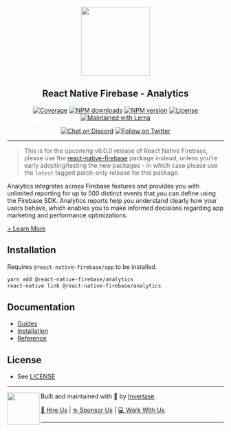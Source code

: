 <p align="center">
  <a href="https://invertase.io/oss/react-native-firebase">
    <img width="160px" src="https://i.imgur.com/JIyBtKW.png"><br/>
  </a>
  <h2 align="center">React Native Firebase - Analytics</h2>
</p>

<p align="center">
  <a href="https://api.rnfirebase.io/coverage/analytics/detail"><img src="https://api.rnfirebase.io/coverage/analytics/badge?style=flat-square" alt="Coverage"></a>
  <a href="https://www.npmjs.com/package/@react-native-firebase/analytics"><img src="https://img.shields.io/npm/dm/@react-native-firebase/analytics.svg?style=flat-square" alt="NPM downloads"></a>
  <a href="https://www.npmjs.com/package/@react-native-firebase/analytics"><img src="https://img.shields.io/npm/v/@react-native-firebase/analytics.svg?style=flat-square" alt="NPM version"></a>
  <a href="/LICENSE"><img src="https://img.shields.io/npm/l/react-native-firebase.svg?style=flat-square" alt="License"></a>
  <a href="https://lerna.js.org/"><img src="https://img.shields.io/badge/maintained%20with-lerna-cc00ff.svg?style=flat-square" alt="Maintained with Lerna"></a>
</p>

<p align="center">
  <a href="https://invertase.link/discord"><img src="https://img.shields.io/discord/295953187817521152.svg?style=flat-square&colorA=7289da&label=Chat%20on%20Discord" alt="Chat on Discord"></a>
  <a href="https://twitter.com/rnfirebase"><img src="https://img.shields.io/twitter/follow/rnfirebase.svg?style=flat-square&colorA=1da1f2&colorB=&label=Follow%20on%20Twitter" alt="Follow on Twitter"></a>
</p>

---

> This is for the upcoming v6.0.0 release of React Native Firebase, please use the [react-native-firebase](https://www.npmjs.com/package/react-native-firebase) package instead, unless you're early adopting/testing the new packages - in which case please use the `latest` tagged patch-only release for this package.

Analytics integrates across Firebase features and provides
you with unlimited reporting for up to 500 distinct events
that you can define using the Firebase SDK. Analytics reports
help you understand clearly how your users behave, which enables
you to make informed decisions regarding app marketing and
performance optimizations.

[> Learn More](https://firebase.google.com/products/analytics/)

## Installation

Requires `@react-native-firebase/app` to be installed.

```bash
yarn add @react-native-firebase/analytics
react-native link @react-native-firebase/analytics
```

## Documentation

- [Guides](https://invertase.io/oss/react-native-firebase/guides?tags=analytics)
- [Installation](https://invertase.io/oss/react-native-firebase/v6/analytics)
- [Reference](https://invertase.io/oss/react-native-firebase/v6/analytics/reference)

## License

- See [LICENSE](/LICENSE)

---

<p>
  <img align="left" width="75px" src="https://static.invertase.io/assets/invertase-logo-small.png"> 
  <p align="left">  
    Built and maintained with 💛 by <a href="https://invertase.io">Invertase</a>.
  </p>
  <p align="left">  
    <a href="https://invertase.io/hire-us">💼 Hire Us</a> | 
    <a href="https://opencollective.com/react-native-firebase">☕️ Sponsor Us</a> | 
    <a href="https://opencollective.com/jobs">‍💻 Work With Us</a>
  </p>
</p>

---
